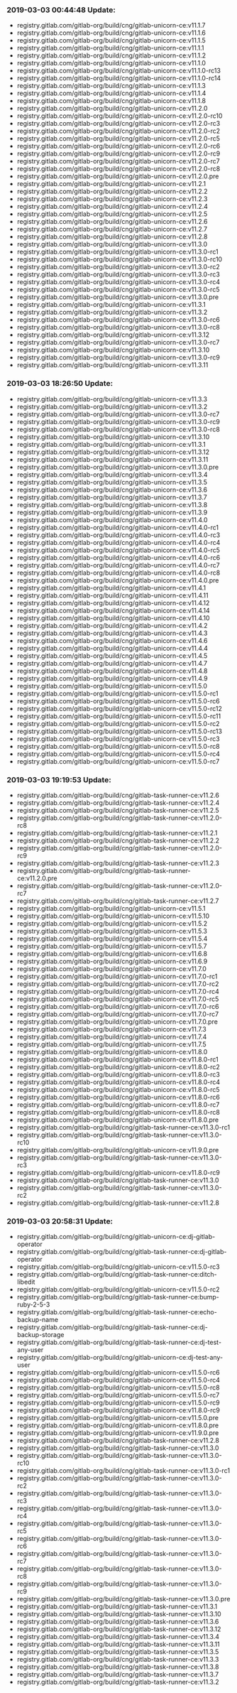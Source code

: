 ### 2019-03-03 00:44:48 Update:

- registry.gitlab.com/gitlab-org/build/cng/gitlab-unicorn-ce:v11.1.7
- registry.gitlab.com/gitlab-org/build/cng/gitlab-unicorn-ce:v11.1.6
- registry.gitlab.com/gitlab-org/build/cng/gitlab-unicorn-ce:v11.1.5
- registry.gitlab.com/gitlab-org/build/cng/gitlab-unicorn-ce:v11.1.1
- registry.gitlab.com/gitlab-org/build/cng/gitlab-unicorn-ce:v11.1.2
- registry.gitlab.com/gitlab-org/build/cng/gitlab-unicorn-ce:v11.1.0
- registry.gitlab.com/gitlab-org/build/cng/gitlab-unicorn-ce:v11.1.0-rc13
- registry.gitlab.com/gitlab-org/build/cng/gitlab-unicorn-ce:v11.1.0-rc14
- registry.gitlab.com/gitlab-org/build/cng/gitlab-unicorn-ce:v11.1.3
- registry.gitlab.com/gitlab-org/build/cng/gitlab-unicorn-ce:v11.1.4
- registry.gitlab.com/gitlab-org/build/cng/gitlab-unicorn-ce:v11.1.8
- registry.gitlab.com/gitlab-org/build/cng/gitlab-unicorn-ce:v11.2.0
- registry.gitlab.com/gitlab-org/build/cng/gitlab-unicorn-ce:v11.2.0-rc10
- registry.gitlab.com/gitlab-org/build/cng/gitlab-unicorn-ce:v11.2.0-rc3
- registry.gitlab.com/gitlab-org/build/cng/gitlab-unicorn-ce:v11.2.0-rc2
- registry.gitlab.com/gitlab-org/build/cng/gitlab-unicorn-ce:v11.2.0-rc5
- registry.gitlab.com/gitlab-org/build/cng/gitlab-unicorn-ce:v11.2.0-rc6
- registry.gitlab.com/gitlab-org/build/cng/gitlab-unicorn-ce:v11.2.0-rc9
- registry.gitlab.com/gitlab-org/build/cng/gitlab-unicorn-ce:v11.2.0-rc7
- registry.gitlab.com/gitlab-org/build/cng/gitlab-unicorn-ce:v11.2.0-rc8
- registry.gitlab.com/gitlab-org/build/cng/gitlab-unicorn-ce:v11.2.0.pre
- registry.gitlab.com/gitlab-org/build/cng/gitlab-unicorn-ce:v11.2.1
- registry.gitlab.com/gitlab-org/build/cng/gitlab-unicorn-ce:v11.2.2
- registry.gitlab.com/gitlab-org/build/cng/gitlab-unicorn-ce:v11.2.3
- registry.gitlab.com/gitlab-org/build/cng/gitlab-unicorn-ce:v11.2.4
- registry.gitlab.com/gitlab-org/build/cng/gitlab-unicorn-ce:v11.2.5
- registry.gitlab.com/gitlab-org/build/cng/gitlab-unicorn-ce:v11.2.6
- registry.gitlab.com/gitlab-org/build/cng/gitlab-unicorn-ce:v11.2.7
- registry.gitlab.com/gitlab-org/build/cng/gitlab-unicorn-ce:v11.2.8
- registry.gitlab.com/gitlab-org/build/cng/gitlab-unicorn-ce:v11.3.0
- registry.gitlab.com/gitlab-org/build/cng/gitlab-unicorn-ce:v11.3.0-rc1
- registry.gitlab.com/gitlab-org/build/cng/gitlab-unicorn-ce:v11.3.0-rc10
- registry.gitlab.com/gitlab-org/build/cng/gitlab-unicorn-ce:v11.3.0-rc2
- registry.gitlab.com/gitlab-org/build/cng/gitlab-unicorn-ce:v11.3.0-rc3
- registry.gitlab.com/gitlab-org/build/cng/gitlab-unicorn-ce:v11.3.0-rc4
- registry.gitlab.com/gitlab-org/build/cng/gitlab-unicorn-ce:v11.3.0-rc5
- registry.gitlab.com/gitlab-org/build/cng/gitlab-unicorn-ce:v11.3.0.pre
- registry.gitlab.com/gitlab-org/build/cng/gitlab-unicorn-ce:v11.3.1
- registry.gitlab.com/gitlab-org/build/cng/gitlab-unicorn-ce:v11.3.2
- registry.gitlab.com/gitlab-org/build/cng/gitlab-unicorn-ce:v11.3.0-rc6
- registry.gitlab.com/gitlab-org/build/cng/gitlab-unicorn-ce:v11.3.0-rc8
- registry.gitlab.com/gitlab-org/build/cng/gitlab-unicorn-ce:v11.3.12
- registry.gitlab.com/gitlab-org/build/cng/gitlab-unicorn-ce:v11.3.0-rc7
- registry.gitlab.com/gitlab-org/build/cng/gitlab-unicorn-ce:v11.3.10
- registry.gitlab.com/gitlab-org/build/cng/gitlab-unicorn-ce:v11.3.0-rc9
- registry.gitlab.com/gitlab-org/build/cng/gitlab-unicorn-ce:v11.3.11
### 2019-03-03 18:26:50 Update:

- registry.gitlab.com/gitlab-org/build/cng/gitlab-unicorn-ce:v11.3.3
- registry.gitlab.com/gitlab-org/build/cng/gitlab-unicorn-ce:v11.3.2
- registry.gitlab.com/gitlab-org/build/cng/gitlab-unicorn-ce:v11.3.0-rc7
- registry.gitlab.com/gitlab-org/build/cng/gitlab-unicorn-ce:v11.3.0-rc9
- registry.gitlab.com/gitlab-org/build/cng/gitlab-unicorn-ce:v11.3.0-rc8
- registry.gitlab.com/gitlab-org/build/cng/gitlab-unicorn-ce:v11.3.10
- registry.gitlab.com/gitlab-org/build/cng/gitlab-unicorn-ce:v11.3.1
- registry.gitlab.com/gitlab-org/build/cng/gitlab-unicorn-ce:v11.3.12
- registry.gitlab.com/gitlab-org/build/cng/gitlab-unicorn-ce:v11.3.11
- registry.gitlab.com/gitlab-org/build/cng/gitlab-unicorn-ce:v11.3.0.pre
- registry.gitlab.com/gitlab-org/build/cng/gitlab-unicorn-ce:v11.3.4
- registry.gitlab.com/gitlab-org/build/cng/gitlab-unicorn-ce:v11.3.5
- registry.gitlab.com/gitlab-org/build/cng/gitlab-unicorn-ce:v11.3.6
- registry.gitlab.com/gitlab-org/build/cng/gitlab-unicorn-ce:v11.3.7
- registry.gitlab.com/gitlab-org/build/cng/gitlab-unicorn-ce:v11.3.8
- registry.gitlab.com/gitlab-org/build/cng/gitlab-unicorn-ce:v11.3.9
- registry.gitlab.com/gitlab-org/build/cng/gitlab-unicorn-ce:v11.4.0
- registry.gitlab.com/gitlab-org/build/cng/gitlab-unicorn-ce:v11.4.0-rc1
- registry.gitlab.com/gitlab-org/build/cng/gitlab-unicorn-ce:v11.4.0-rc3
- registry.gitlab.com/gitlab-org/build/cng/gitlab-unicorn-ce:v11.4.0-rc4
- registry.gitlab.com/gitlab-org/build/cng/gitlab-unicorn-ce:v11.4.0-rc5
- registry.gitlab.com/gitlab-org/build/cng/gitlab-unicorn-ce:v11.4.0-rc6
- registry.gitlab.com/gitlab-org/build/cng/gitlab-unicorn-ce:v11.4.0-rc7
- registry.gitlab.com/gitlab-org/build/cng/gitlab-unicorn-ce:v11.4.0-rc8
- registry.gitlab.com/gitlab-org/build/cng/gitlab-unicorn-ce:v11.4.0.pre
- registry.gitlab.com/gitlab-org/build/cng/gitlab-unicorn-ce:v11.4.1
- registry.gitlab.com/gitlab-org/build/cng/gitlab-unicorn-ce:v11.4.11
- registry.gitlab.com/gitlab-org/build/cng/gitlab-unicorn-ce:v11.4.12
- registry.gitlab.com/gitlab-org/build/cng/gitlab-unicorn-ce:v11.4.14
- registry.gitlab.com/gitlab-org/build/cng/gitlab-unicorn-ce:v11.4.10
- registry.gitlab.com/gitlab-org/build/cng/gitlab-unicorn-ce:v11.4.2
- registry.gitlab.com/gitlab-org/build/cng/gitlab-unicorn-ce:v11.4.3
- registry.gitlab.com/gitlab-org/build/cng/gitlab-unicorn-ce:v11.4.6
- registry.gitlab.com/gitlab-org/build/cng/gitlab-unicorn-ce:v11.4.4
- registry.gitlab.com/gitlab-org/build/cng/gitlab-unicorn-ce:v11.4.5
- registry.gitlab.com/gitlab-org/build/cng/gitlab-unicorn-ce:v11.4.7
- registry.gitlab.com/gitlab-org/build/cng/gitlab-unicorn-ce:v11.4.8
- registry.gitlab.com/gitlab-org/build/cng/gitlab-unicorn-ce:v11.4.9
- registry.gitlab.com/gitlab-org/build/cng/gitlab-unicorn-ce:v11.5.0
- registry.gitlab.com/gitlab-org/build/cng/gitlab-unicorn-ce:v11.5.0-rc1
- registry.gitlab.com/gitlab-org/build/cng/gitlab-unicorn-ce:v11.5.0-rc6
- registry.gitlab.com/gitlab-org/build/cng/gitlab-unicorn-ce:v11.5.0-rc12
- registry.gitlab.com/gitlab-org/build/cng/gitlab-unicorn-ce:v11.5.0-rc11
- registry.gitlab.com/gitlab-org/build/cng/gitlab-unicorn-ce:v11.5.0-rc2
- registry.gitlab.com/gitlab-org/build/cng/gitlab-unicorn-ce:v11.5.0-rc13
- registry.gitlab.com/gitlab-org/build/cng/gitlab-unicorn-ce:v11.5.0-rc3
- registry.gitlab.com/gitlab-org/build/cng/gitlab-unicorn-ce:v11.5.0-rc8
- registry.gitlab.com/gitlab-org/build/cng/gitlab-unicorn-ce:v11.5.0-rc4
- registry.gitlab.com/gitlab-org/build/cng/gitlab-unicorn-ce:v11.5.0-rc7
### 2019-03-03 19:19:53 Update:

- registry.gitlab.com/gitlab-org/build/cng/gitlab-task-runner-ce:v11.2.6
- registry.gitlab.com/gitlab-org/build/cng/gitlab-task-runner-ce:v11.2.4
- registry.gitlab.com/gitlab-org/build/cng/gitlab-task-runner-ce:v11.2.5
- registry.gitlab.com/gitlab-org/build/cng/gitlab-task-runner-ce:v11.2.0-rc8
- registry.gitlab.com/gitlab-org/build/cng/gitlab-task-runner-ce:v11.2.1
- registry.gitlab.com/gitlab-org/build/cng/gitlab-task-runner-ce:v11.2.2
- registry.gitlab.com/gitlab-org/build/cng/gitlab-task-runner-ce:v11.2.0-rc9
- registry.gitlab.com/gitlab-org/build/cng/gitlab-task-runner-ce:v11.2.3
- registry.gitlab.com/gitlab-org/build/cng/gitlab-task-runner-ce:v11.2.0.pre
- registry.gitlab.com/gitlab-org/build/cng/gitlab-task-runner-ce:v11.2.0-rc7
- registry.gitlab.com/gitlab-org/build/cng/gitlab-task-runner-ce:v11.2.7
- registry.gitlab.com/gitlab-org/build/cng/gitlab-unicorn-ce:v11.5.1
- registry.gitlab.com/gitlab-org/build/cng/gitlab-unicorn-ce:v11.5.10
- registry.gitlab.com/gitlab-org/build/cng/gitlab-unicorn-ce:v11.5.2
- registry.gitlab.com/gitlab-org/build/cng/gitlab-unicorn-ce:v11.5.3
- registry.gitlab.com/gitlab-org/build/cng/gitlab-unicorn-ce:v11.5.4
- registry.gitlab.com/gitlab-org/build/cng/gitlab-unicorn-ce:v11.5.7
- registry.gitlab.com/gitlab-org/build/cng/gitlab-unicorn-ce:v11.6.8
- registry.gitlab.com/gitlab-org/build/cng/gitlab-unicorn-ce:v11.6.9
- registry.gitlab.com/gitlab-org/build/cng/gitlab-unicorn-ce:v11.7.0
- registry.gitlab.com/gitlab-org/build/cng/gitlab-unicorn-ce:v11.7.0-rc1
- registry.gitlab.com/gitlab-org/build/cng/gitlab-unicorn-ce:v11.7.0-rc2
- registry.gitlab.com/gitlab-org/build/cng/gitlab-unicorn-ce:v11.7.0-rc4
- registry.gitlab.com/gitlab-org/build/cng/gitlab-unicorn-ce:v11.7.0-rc5
- registry.gitlab.com/gitlab-org/build/cng/gitlab-unicorn-ce:v11.7.0-rc6
- registry.gitlab.com/gitlab-org/build/cng/gitlab-unicorn-ce:v11.7.0-rc7
- registry.gitlab.com/gitlab-org/build/cng/gitlab-unicorn-ce:v11.7.0.pre
- registry.gitlab.com/gitlab-org/build/cng/gitlab-unicorn-ce:v11.7.3
- registry.gitlab.com/gitlab-org/build/cng/gitlab-unicorn-ce:v11.7.4
- registry.gitlab.com/gitlab-org/build/cng/gitlab-unicorn-ce:v11.7.5
- registry.gitlab.com/gitlab-org/build/cng/gitlab-unicorn-ce:v11.8.0
- registry.gitlab.com/gitlab-org/build/cng/gitlab-unicorn-ce:v11.8.0-rc1
- registry.gitlab.com/gitlab-org/build/cng/gitlab-unicorn-ce:v11.8.0-rc2
- registry.gitlab.com/gitlab-org/build/cng/gitlab-unicorn-ce:v11.8.0-rc3
- registry.gitlab.com/gitlab-org/build/cng/gitlab-unicorn-ce:v11.8.0-rc4
- registry.gitlab.com/gitlab-org/build/cng/gitlab-unicorn-ce:v11.8.0-rc5
- registry.gitlab.com/gitlab-org/build/cng/gitlab-unicorn-ce:v11.8.0-rc6
- registry.gitlab.com/gitlab-org/build/cng/gitlab-unicorn-ce:v11.8.0-rc7
- registry.gitlab.com/gitlab-org/build/cng/gitlab-unicorn-ce:v11.8.0-rc8
- registry.gitlab.com/gitlab-org/build/cng/gitlab-unicorn-ce:v11.8.0.pre
- registry.gitlab.com/gitlab-org/build/cng/gitlab-task-runner-ce:v11.3.0-rc1
- registry.gitlab.com/gitlab-org/build/cng/gitlab-task-runner-ce:v11.3.0-rc10
- registry.gitlab.com/gitlab-org/build/cng/gitlab-unicorn-ce:v11.9.0.pre
- registry.gitlab.com/gitlab-org/build/cng/gitlab-task-runner-ce:v11.3.0-rc3
- registry.gitlab.com/gitlab-org/build/cng/gitlab-unicorn-ce:v11.8.0-rc9
- registry.gitlab.com/gitlab-org/build/cng/gitlab-task-runner-ce:v11.3.0
- registry.gitlab.com/gitlab-org/build/cng/gitlab-task-runner-ce:v11.3.0-rc2
- registry.gitlab.com/gitlab-org/build/cng/gitlab-task-runner-ce:v11.2.8
### 2019-03-03 20:58:31 Update:

- registry.gitlab.com/gitlab-org/build/cng/gitlab-unicorn-ce:dj-gitlab-operator
- registry.gitlab.com/gitlab-org/build/cng/gitlab-task-runner-ce:dj-gitlab-operator
- registry.gitlab.com/gitlab-org/build/cng/gitlab-unicorn-ce:v11.5.0-rc3
- registry.gitlab.com/gitlab-org/build/cng/gitlab-task-runner-ce:ditch-libedit
- registry.gitlab.com/gitlab-org/build/cng/gitlab-unicorn-ce:v11.5.0-rc2
- registry.gitlab.com/gitlab-org/build/cng/gitlab-task-runner-ce:bump-ruby-2-5-3
- registry.gitlab.com/gitlab-org/build/cng/gitlab-task-runner-ce:echo-backup-name
- registry.gitlab.com/gitlab-org/build/cng/gitlab-task-runner-ce:dj-backup-storage
- registry.gitlab.com/gitlab-org/build/cng/gitlab-task-runner-ce:dj-test-any-user
- registry.gitlab.com/gitlab-org/build/cng/gitlab-unicorn-ce:dj-test-any-user
- registry.gitlab.com/gitlab-org/build/cng/gitlab-unicorn-ce:v11.5.0-rc6
- registry.gitlab.com/gitlab-org/build/cng/gitlab-unicorn-ce:v11.5.0-rc4
- registry.gitlab.com/gitlab-org/build/cng/gitlab-unicorn-ce:v11.5.0-rc8
- registry.gitlab.com/gitlab-org/build/cng/gitlab-unicorn-ce:v11.5.0-rc7
- registry.gitlab.com/gitlab-org/build/cng/gitlab-unicorn-ce:v11.5.0-rc9
- registry.gitlab.com/gitlab-org/build/cng/gitlab-unicorn-ce:v11.8.0-rc9
- registry.gitlab.com/gitlab-org/build/cng/gitlab-unicorn-ce:v11.5.0.pre
- registry.gitlab.com/gitlab-org/build/cng/gitlab-unicorn-ce:v11.8.0.pre
- registry.gitlab.com/gitlab-org/build/cng/gitlab-unicorn-ce:v11.9.0.pre
- registry.gitlab.com/gitlab-org/build/cng/gitlab-task-runner-ce:v11.2.8
- registry.gitlab.com/gitlab-org/build/cng/gitlab-task-runner-ce:v11.3.0
- registry.gitlab.com/gitlab-org/build/cng/gitlab-task-runner-ce:v11.3.0-rc10
- registry.gitlab.com/gitlab-org/build/cng/gitlab-task-runner-ce:v11.3.0-rc1
- registry.gitlab.com/gitlab-org/build/cng/gitlab-task-runner-ce:v11.3.0-rc2
- registry.gitlab.com/gitlab-org/build/cng/gitlab-task-runner-ce:v11.3.0-rc3
- registry.gitlab.com/gitlab-org/build/cng/gitlab-task-runner-ce:v11.3.0-rc4
- registry.gitlab.com/gitlab-org/build/cng/gitlab-task-runner-ce:v11.3.0-rc5
- registry.gitlab.com/gitlab-org/build/cng/gitlab-task-runner-ce:v11.3.0-rc6
- registry.gitlab.com/gitlab-org/build/cng/gitlab-task-runner-ce:v11.3.0-rc7
- registry.gitlab.com/gitlab-org/build/cng/gitlab-task-runner-ce:v11.3.0-rc8
- registry.gitlab.com/gitlab-org/build/cng/gitlab-task-runner-ce:v11.3.0-rc9
- registry.gitlab.com/gitlab-org/build/cng/gitlab-task-runner-ce:v11.3.0.pre
- registry.gitlab.com/gitlab-org/build/cng/gitlab-task-runner-ce:v11.3.1
- registry.gitlab.com/gitlab-org/build/cng/gitlab-task-runner-ce:v11.3.10
- registry.gitlab.com/gitlab-org/build/cng/gitlab-task-runner-ce:v11.3.6
- registry.gitlab.com/gitlab-org/build/cng/gitlab-task-runner-ce:v11.3.12
- registry.gitlab.com/gitlab-org/build/cng/gitlab-task-runner-ce:v11.3.4
- registry.gitlab.com/gitlab-org/build/cng/gitlab-task-runner-ce:v11.3.11
- registry.gitlab.com/gitlab-org/build/cng/gitlab-task-runner-ce:v11.3.5
- registry.gitlab.com/gitlab-org/build/cng/gitlab-task-runner-ce:v11.3.3
- registry.gitlab.com/gitlab-org/build/cng/gitlab-task-runner-ce:v11.3.8
- registry.gitlab.com/gitlab-org/build/cng/gitlab-task-runner-ce:v11.3.7
- registry.gitlab.com/gitlab-org/build/cng/gitlab-task-runner-ce:v11.3.2

